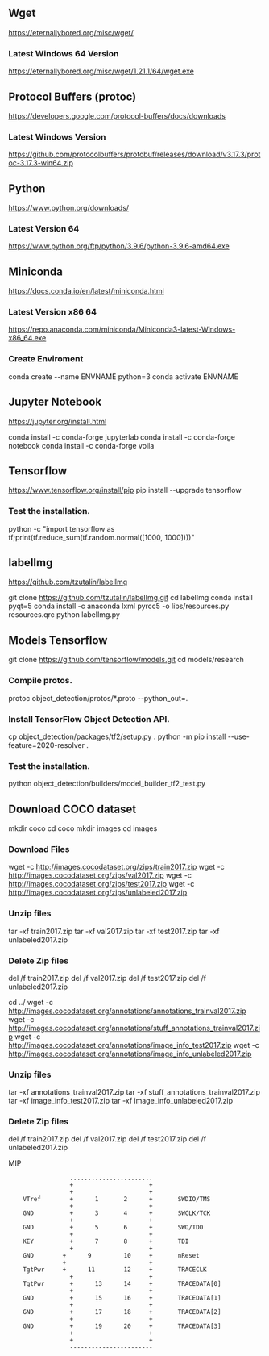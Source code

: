
## Wget
https://eternallybored.org/misc/wget/
### Latest Windows 64 Version
https://eternallybored.org/misc/wget/1.21.1/64/wget.exe

## Protocol Buffers (protoc)
https://developers.google.com/protocol-buffers/docs/downloads
### Latest Windows Version
https://github.com/protocolbuffers/protobuf/releases/download/v3.17.3/protoc-3.17.3-win64.zip


## Python
https://www.python.org/downloads/
### Latest Version 64
https://www.python.org/ftp/python/3.9.6/python-3.9.6-amd64.exe

## Miniconda
https://docs.conda.io/en/latest/miniconda.html
### Latest Version x86 64
https://repo.anaconda.com/miniconda/Miniconda3-latest-Windows-x86_64.exe

### Create Enviroment
conda create --name ENVNAME python=3
conda activate ENVNAME


## Jupyter Notebook
https://jupyter.org/install.html

conda install -c conda-forge jupyterlab
conda install -c conda-forge notebook
conda install -c conda-forge voila

## Tensorflow
https://www.tensorflow.org/install/pip
pip install --upgrade tensorflow
### Test the installation.
python -c "import tensorflow as tf;print(tf.reduce_sum(tf.random.normal([1000, 1000])))"

## labelImg
https://github.com/tzutalin/labelImg

git clone https://github.com/tzutalin/labelImg.git
cd labelImg
conda install pyqt=5
conda install -c anaconda lxml
pyrcc5 -o libs/resources.py resources.qrc
python labelImg.py

## Models Tensorflow
git clone https://github.com/tensorflow/models.git
cd models/research
### Compile protos.
protoc object_detection/protos/*.proto --python_out=.
### Install TensorFlow Object Detection API.
cp object_detection/packages/tf2/setup.py .
python -m pip install --use-feature=2020-resolver .
### Test the installation.
python object_detection/builders/model_builder_tf2_test.py


## Download COCO dataset
mkdir coco
cd coco
mkdir images
cd images

### Download Files
wget -c http://images.cocodataset.org/zips/train2017.zip
wget -c http://images.cocodataset.org/zips/val2017.zip
wget -c http://images.cocodataset.org/zips/test2017.zip
wget -c http://images.cocodataset.org/zips/unlabeled2017.zip

### Unzip files
tar -xf train2017.zip
tar -xf val2017.zip
tar -xf test2017.zip
tar -xf unlabeled2017.zip

### Delete Zip files
del /f train2017.zip
del /f val2017.zip
del /f test2017.zip
del /f unlabeled2017.zip


cd ../
wget -c http://images.cocodataset.org/annotations/annotations_trainval2017.zip
wget -c http://images.cocodataset.org/annotations/stuff_annotations_trainval2017.zip
wget -c http://images.cocodataset.org/annotations/image_info_test2017.zip
wget -c http://images.cocodataset.org/annotations/image_info_unlabeled2017.zip

### Unzip files
tar -xf annotations_trainval2017.zip
tar -xf stuff_annotations_trainval2017.zip
tar -xf image_info_test2017.zip
tar -xf image_info_unlabeled2017.zip

### Delete Zip files
del /f train2017.zip
del /f val2017.zip
del /f test2017.zip
del /f unlabeled2017.zip



MIP


                                                                                                    
                     .......................
                     +                     +
                     +                     +
        VTref        +      1       2      +       SWDIO/TMS
                     +                     +
        GND          +      3       4      +       SWCLK/TCK
                     +                     +
        GND          +      5       6      +       SWO/TDO
                     +                     +
        KEY          +      7       8      +       TDI
                     +                     +
        GND        +      9         10     +       nReset
                   +                       +
        TgtPwr     +      11        12     +       TRACECLK
                     +                     +
        TgtPwr       +      13      14     +       TRACEDATA[0]
                     +                     +
        GND          +      15      16     +       TRACEDATA[1]
                     +                     +
        GND          +      17      18     +       TRACEDATA[2]
                     +                     +
        GND          +      19      20     +       TRACEDATA[3]
                     +                     +
                     +                     +
                     -----------------------                                     
                                                                                                    